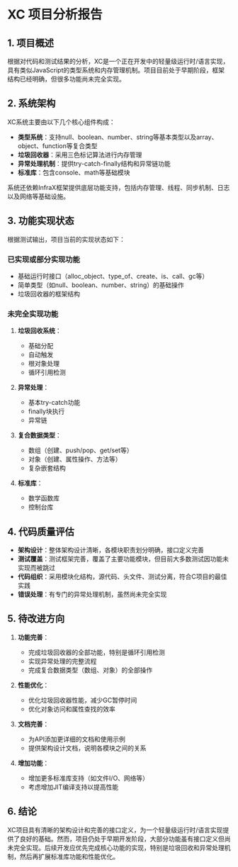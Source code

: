 # XC 项目分析报告

## 1. 项目概述

根据对代码和测试结果的分析，XC是一个正在开发中的轻量级运行时/语言实现，具有类似JavaScript的类型系统和内存管理机制。项目目前处于早期阶段，框架结构已经明确，但很多功能尚未完全实现。

## 2. 系统架构

XC系统主要由以下几个核心组件构成：

- **类型系统**：支持null、boolean、number、string等基本类型以及array、object、function等复合类型
- **垃圾回收器**：采用三色标记算法进行内存管理
- **异常处理机制**：提供try-catch-finally结构和异常链功能
- **标准库**：包含console、math等基础模块

系统还依赖InfraX框架提供底层功能支持，包括内存管理、线程、同步机制、日志以及网络等基础设施。

## 3. 功能实现状态

根据测试输出，项目当前的实现状态如下：

### 已实现或部分实现功能

- 基础运行时接口（alloc_object、type_of、create、is、call、gc等）
- 简单类型（如null、boolean、number、string）的基础操作
- 垃圾回收器的框架结构

### 未完全实现功能

1. **垃圾回收系统**：
   - 基础分配
   - 自动触发
   - 根对象处理
   - 循环引用检测

2. **异常处理**：
   - 基本try-catch功能
   - finally块执行
   - 异常链

3. **复合数据类型**：
   - 数组（创建、push/pop、get/set等）
   - 对象（创建、属性操作、方法等）
   - 复杂嵌套结构

4. **标准库**：
   - 数学函数库
   - 控制台库

## 4. 代码质量评估

- **架构设计**：整体架构设计清晰，各模块职责划分明确，接口定义完善
- **测试覆盖**：测试框架完善，覆盖了主要功能模块，但目前大多数测试因功能未实现而被跳过
- **代码组织**：采用模块化结构，源代码、头文件、测试分离，符合C项目的最佳实践
- **错误处理**：有专门的异常处理机制，虽然尚未完全实现

## 5. 待改进方向

1. **功能完善**：
   - 完成垃圾回收器的全部功能，特别是循环引用检测
   - 实现异常处理的完整流程
   - 完成复合数据类型（数组、对象）的全部操作

2. **性能优化**：
   - 优化垃圾回收器性能，减少GC暂停时间
   - 优化对象访问和属性查找的效率

3. **文档完善**：
   - 为API添加更详细的文档和使用示例
   - 提供架构设计文档，说明各模块之间的关系

4. **增加功能**：
   - 增加更多标准库支持（如文件I/O、网络等）
   - 考虑增加JIT编译支持以提高性能

## 6. 结论

XC项目具有清晰的架构设计和完善的接口定义，为一个轻量级运行时/语言实现提供了良好的基础。然而，项目仍处于早期开发阶段，大部分功能虽有接口定义但尚未完全实现。后续开发应优先完成核心功能的实现，特别是垃圾回收和异常处理机制，然后再扩展标准库功能和性能优化。